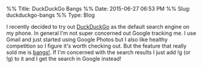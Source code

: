 %% Title: DuckDuckGo Bangs
%% Date: 2015-06-27 06:53 PM
%% Slug: duckduckgo-bangs
%% Type: Blog

I recently decided to try out [DuckDuckGo](http://www.duckduckgo.com) as the default search engine on my phone. In general I'm not super concerned out Google tracking me. I use Gmail and just started using Google Photos but I also like healthy competition so I figure it's worth checking out. But the feature that really sold me is [bangs!](https://duckduckgo.com/bang). If I'm concerned with the search results I just add !g (or !g) to it and I get the search in Google instead!
